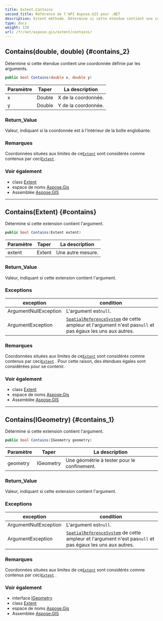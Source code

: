 ```yaml
---
title: Extent.Contains
second_title: Référence de l'API Aspose.GIS pour .NET
description: Extent méthode. Détermine si cette étendue contient une coordonnée définie par les arguments.
type: docs
weight: 120
url: /fr/net/aspose.gis/extent/contains/
---
```

## Contains(double, double) {#contains_2}

Détermine si cette étendue contient une coordonnée définie par les arguments.

```csharp
public bool Contains(double x, double y)
```

| Paramètre | Taper | La description |
| --- | --- | --- |
| x | Double | X de la coordonnée. |
| y | Double | Y de la coordonnée. |

### Return_Value

Valeur, indiquant si la coordonnée est à l'intérieur de la boîte englobante.

### Remarques

Coordonnées situées aux limites de ce[`Extent`](../) sont considérés comme contenus par ceci[`Extent`](../) .

### Voir également

* class [Extent](../)
* espace de noms [Aspose.Gis](../../extent/)
* Assemblée [Aspose.GIS](../../../)

---

## Contains(Extent) {#contains}

Détermine si cette extension contient l'argument.

```csharp
public bool Contains(Extent extent)
```

| Paramètre | Taper | La description |
| --- | --- | --- |
| extent | Extent | Une autre mesure. |

### Return_Value

Valeur, indiquant si cette extension contient l'argument.

### Exceptions

| exception | condition |
| --- | --- |
| ArgumentNullException | L'argument est`null`. |
| ArgumentException | [`SpatialReferenceSystem`](../spatialreferencesystem/) de cette ampleur et l'argument n'est pas`null` et pas égaux les uns aux autres. |

### Remarques

Coordonnées situées aux limites de ce[`Extent`](../) sont considérés comme contenus par ceci[`Extent`](../) . Pour cette raison, des étendues égales sont considérées pour se contenir.

### Voir également

* class [Extent](../)
* espace de noms [Aspose.Gis](../../extent/)
* Assemblée [Aspose.GIS](../../../)

---

## Contains(IGeometry) {#contains_1}

Détermine si cette extension contient l'argument.

```csharp
public bool Contains(IGeometry geometry)
```

| Paramètre | Taper | La description |
| --- | --- | --- |
| geometry | IGeometry | Une géométrie à tester pour le confinement. |

### Return_Value

Valeur, indiquant si cette extension contient l'argument.

### Exceptions

| exception | condition |
| --- | --- |
| ArgumentNullException | L'argument est`null`. |
| ArgumentException | [`SpatialReferenceSystem`](../spatialreferencesystem/) de cette ampleur et l'argument n'est pas`null` et pas égaux les uns aux autres. |

### Remarques

Coordonnées situées aux limites de ce[`Extent`](../) sont considérés comme contenus par ceci[`Extent`](../) .

### Voir également

* interface [IGeometry](../../../aspose.gis.geometries/igeometry/)
* class [Extent](../)
* espace de noms [Aspose.Gis](../../extent/)
* Assemblée [Aspose.GIS](../../../)


